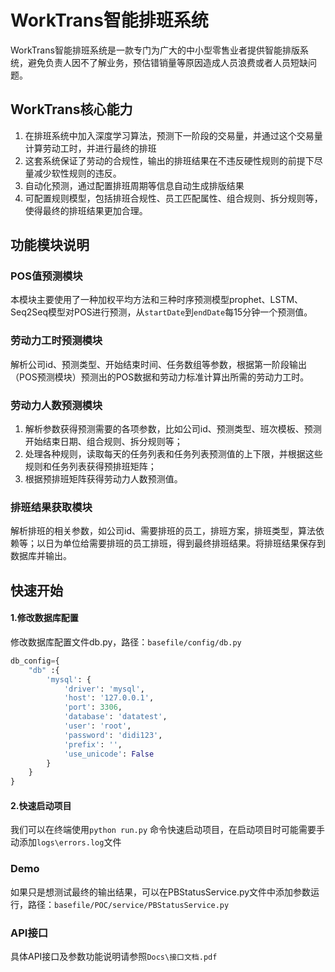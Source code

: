 # WorkTrans智能排班系统
WorkTrans智能排班系统是一款专门为广大的中小型零售业者提供智能排版系统，避免负责人因不了解业务，预估错销量等原因造成人员浪费或者人员短缺问题。

## WorkTrans核心能力
1. 在排班系统中加入深度学习算法，预测下一阶段的交易量，并通过这个交易量计算劳动工时，并进行最终的排班
2. 这套系统保证了劳动的合规性，输出的排班结果在不违反硬性规则的前提下尽量减少软性规则的违反。
3. 自动化预测，通过配置排班周期等信息自动生成排版结果
4. 可配置规则模型，包括排班合规性、员工匹配属性、组合规则、拆分规则等，使得最终的排班结果更加合理。

## 功能模块说明
### POS值预测模块
本模块主要使用了一种加权平均方法和三种时序预测模型prophet、LSTM、Seq2Seq模型对POS进行预测，从`startDate`到`endDate`每15分钟一个预测值。

### 劳动力工时预测模块
解析公司id、预测类型、开始结束时间、任务数组等参数，根据第一阶段输出（POS预测模块）预测出的POS数据和劳动力标准计算出所需的劳动力工时。

### 劳动力人数预测模块
1. 解析参数获得预测需要的各项参数，比如公司id、预测类型、班次模板、预测开始结束日期、组合规则、拆分规则等；
2. 处理各种规则，读取每天的任务列表和任务列表预测值的上下限，并根据这些规则和任务列表获得预排班矩阵；
3. 根据预排班矩阵获得劳动力人数预测值。

### 排班结果获取模块
解析排班的相关参数，如公司id、需要排班的员工，排班方案，排班类型，算法依赖等；以日为单位给需要排班的员工排班，得到最终排班结果。将排班结果保存到数据库并输出。

## 快速开始

#### 1.修改数据库配置

修改数据库配置文件db.py，路径：`basefile/config/db.py`

```python
db_config={
    "db" :{
        'mysql': {
            'driver': 'mysql',
            'host': '127.0.0.1',
            'port': 3306,
            'database': 'datatest',
            'user': 'root',
            'password': 'didi123',
            'prefix': '',
            'use_unicode': False
        }
    }
}
```

#### 2.快速启动项目

我们可以在终端使用`python run.py` 命令快速启动项目，在启动项目时可能需要手动添加`logs\errors.log`文件

### Demo

如果只是想测试最终的输出结果，可以在PBStatusService.py文件中添加参数运行，路径：`basefile/POC/service/PBStatusService.py`

### API接口
具体API接口及参数功能说明请参照`Docs\接口文档.pdf`